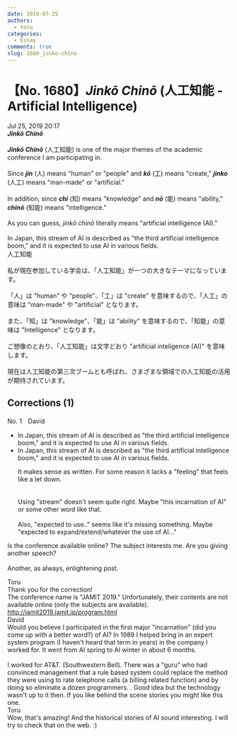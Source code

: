 ```yaml
---
date: 2019-07-25
authors:
  - toru
categories:
  - Essay
comments: true
slug: 1680_jinko-chino
---
```


# 【No. 1680】<strong><em>Jinkō Chinō</strong></em> (人工知能 - Artificial Intelligence)
<div class="date">Jul 25, 2019 20:17</div>
<div id="post"><div id="body_show_ori">
<strong><em>Jinkō Chinō</strong></em><br/><br/><strong><em>Jinkō Chinō</em></strong> (人工知能) is one of the major themes of the academic conference I am participating in.<br/><br/>Since <strong><em>jin</em></strong> (人) means "human" or "people" and <strong><em>kō</em></strong> (工) means "create," <strong><em>jinko</em></strong> (人工) means "man-made" or "artificial."<br/><br/>In addition, since <strong><em>chi</em></strong> (知) means "knowledge" and <strong><em>nō</em></strong> (能) means "ability," <strong><em>chinō</em></strong> (知能) means "intelligence."<br/><br/>As you can guess, <em>jinkō chinō</em> literally means "artificial intelligence (AI)."<br/><br/>In Japan, this stream of AI is described as "the third artificial intelligence boom," and it is expected to use AI in various fields.
</div></div>

<!-- more -->

<div id="post_ja"><div id="body_show_mo">
人工知能<br/><br/>私が現在参加している学会は、「人工知能」が一つの大きなテーマになっています。<br/><br/>「人」は "human" や "people"、「工」は "create" を意味するので、「人工」の意味は "man-made" や "artificial" となります。<br/><br/>また、「知」は "knowledge"、「能」は "ability" を意味するので、「知能」の意味は "Intelligence" となります。<br/><br/>ご想像のとおり、「人工知能」は文字どおり "artificial inteligence (AI)" を意味します。<br/><br/>現在は人工知能の第三次ブームとも呼ばれ、さまざまな領域での人工知能の活用が期待されています。
</div></div>

## Corrections (1)
<div id="block"><div class="first_name"> No. 1　<span class="just_name">David</span></div><div id="block2">
<ul class="correction_field">
<li class="incorrect">In Japan, this stream of AI is described as "the third artificial intelligence boom," and it is expected to use AI in various fields.</li>
<li class="corrected correct">
In Japan, this stream of AI is described as "the third artificial intelligence boom," and it is expected to use AI in various fields.
<p class="correction_comment">It makes sense as written. For some reason it lacks a "feeling" that feels like a let down.<br/><br/><br/>Using "stream" doesn't seem quite right. Maybe "this incarnation of AI" or some other word like that. <br/><br/>Also, "expected to use.." seems like it's missing something. Maybe "expected to expand/extend/whatever the use of AI..."</p>
</li>
</ul>
<p class="comment_small">
 Is the conference available online? The subject interests me. Are you giving another speech?
 <br/>
 <br/>
 Another, as always, enlightening post.
</p>

</div><div class="name"><span class="just_name">Toru</span><br>
Thank you for the correction!<br/>The conference name is "JAMIT 2019." Unfortunately, their contents are not available online (only the subjects are available). <a href="http://jamit2019.jamit.jp/program.html" target="_blank">http://jamit2019.jamit.jp/program.html</a>
</div>
<div class="name"><span class="just_name">David</span><br>
Would you believe I participated in the first major "incarnation" (did you come up with a better word?)  of AI? In 1989 I helped bring in an expert system program (I haven't heard that term in years) in the company I worked for. It went from AI spring to AI winter in about  6 months.  <br/><br/>I worked for AT&amp;T. (Southwestern Bell). There was a "guru" who had convinced management that a rule based system could replace the method they were using to rate telephone calls (a billing related function) and by doing so eliminate a dozen programmers. .  Good idea but the technology wasn't up to it then. If you like behind the scene stories you might like this one.
</div>
<div class="name"><span class="just_name">Toru</span><br>
Wow, that's amazing! And the historical stories of AI sound interesting. I will try to check that on the web. :)
</div>
</div>
